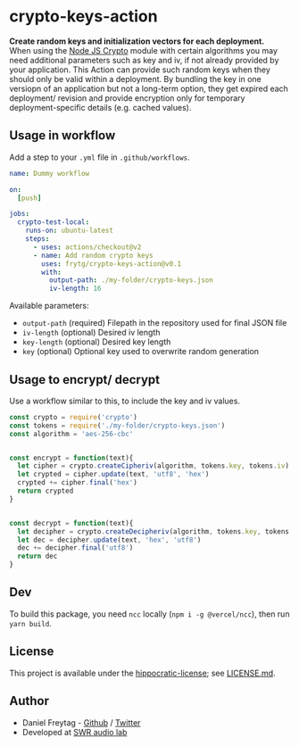 # crypto-keys-action

**Create random keys and initialization vectors for each deployment.**  
When using the [Node JS Crypto](https://nodejs.org/api/crypto.html) module with certain algorithms you may need additional parameters such as key and iv, if not already provided by your application. This Action can provide such random keys when they should only be valid within a deployment. By bundling the key in one versiopn of an application but not a long-term option, they get expired each deployment/ revision and provide encryption only for temporary deployment-specific details (e.g. cached values).  

## Usage in workflow

Add a step to your `.yml` file in `.github/workflows`.

```yaml
name: Dummy workflow

on:
  [push]

jobs:
  crypto-test-local:
    runs-on: ubuntu-latest
    steps:
      - uses: actions/checkout@v2
      - name: Add random crypto keys
        uses: frytg/crypto-keys-action@v0.1
        with:
          output-path: ./my-folder/crypto-keys.json
          iv-length: 16
```

Available parameters:

- `output-path` (required) Filepath in the repository used for final JSON file
- `iv-length` (optional) Desired iv length
- `key-length` (optional) Desired key length
- `key` (optional) Optional key used to overwrite random generation

## Usage to encrypt/ decrypt

Use a workflow similar to this, to include the key and iv values.

```js
const crypto = require('crypto')
const tokens = require('./my-folder/crypto-keys.json')
const algorithm = 'aes-256-cbc'


const encrypt = function(text){
  let cipher = crypto.createCipheriv(algorithm, tokens.key, tokens.iv)
  let crypted = cipher.update(text, 'utf8', 'hex')
  crypted += cipher.final('hex')
  return crypted
}


const decrypt = function(text){
  let decipher = crypto.createDecipheriv(algorithm, tokens.key, tokens.iv)
  let dec = decipher.update(text, 'hex', 'utf8')
  dec += decipher.final('utf8')
  return dec
}
```

## Dev

To build this package, you need `ncc` locally (`npm i -g @vercel/ncc`), then run `yarn build`.

## License

This project is available under the [hippocratic-license](https://github.com/EthicalSource/hippocratic-license); see [LICENSE.md](LICENSE.md).

## Author

- Daniel Freytag - [Github](https://github.com/FRYTG) / [Twitter](https://twitter.com/FRYTG)
- Developed at [SWR audio lab](https://github.com/swrlab)
